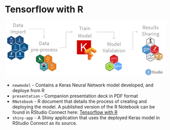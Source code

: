 Tensorflow with R
======================================================

![](images/tfwr.png)


- `newmodel` - Contains a Keras Neural Network model developed, and deploye from R
- `presentation` - Companion presentation deck in PDF format
- `RNotebook` - R document that details the process of creating and deploying the model.  A published version of the R Notebook can be found in RStudio Connect here: [Tensorflow with R](http://colorado.rstudio.com:3939/content/1553/tensorflow-w-r.nb.html)
- `shiny-app` - A Shiny application that uses the deployed Keras model in RStudio Connect as its source.  